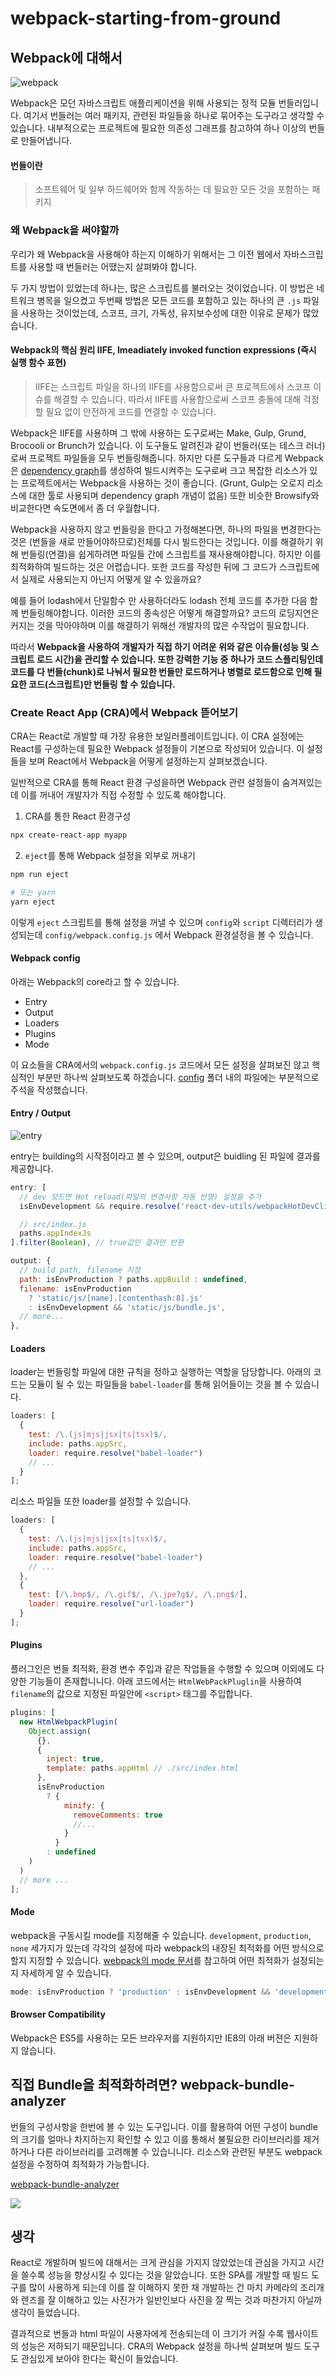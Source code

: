 # webpack-starting-from-ground

## Webpack에 대해서

![webpack](https://user-images.githubusercontent.com/35218826/59730847-eb233b00-927e-11e9-9788-408e699c9e58.png)

Webpack은 모던 자바스크립트 애플리케이션을 위해 사용되는 정적 모듈 번들러입니다. 여기서 번들러는 여러 패키지, 관련된 파일들을 하나로 묶어주는 도구라고 생각할 수 있습니다. 내부적으로는 프로젝트에 필요한 의존성 그래프를 참고하여 하나 이상의 번들로 만들어냅니다.

#### 번들이란

> 소프트웨어 및 일부 하드웨어와 함께 작동하는 데 필요한 모든 것을 포함하는 패키지

### 왜 Webpack을 써야할까

우리가 왜 Webpack을 사용해야 하는지 이해하기 위해서는 그 이전 웹에서 자바스크립트를 사용할 때 번들러는 어땠는지 살펴봐야 합니다.

두 가지 방법이 있었는데 하나는, 많은 스크립트를 불러오는 것이었습니다. 이 방법은 네트워크 병목을 일으켰고 두번째 방법은 모든 코드를 포함하고 있는 하나의 큰 `.js` 파일을 사용하는 것이었는데, 스코프, 크기, 가독성, 유지보수성에 대한 이유로 문제가 많았습니다.

#### Webpack의 핵심 원리 IIFE, Imeadiately invoked function expressions (즉시 실행 함수 표현)

> IIFE는 스크립트 파일을 하나의 IIFE를 사용함으로써 큰 프로젝트에서 스코프 이슈를 해결할 수 있습니다. 따라서 IIFE를 사용함으로써 스코프 충돌에 대해 걱정할 필요 없이 안전하게 코드를 연결할 수 있습니다.

Webpack은 IIFE를 사용하며 그 밖에 사용하는 도구로써는 Make, Gulp, Grund, Brocooli or Brunch가 있습니다. 이 도구들도 알려진과 같이 번들러(또는 테스크 러너)로써 프로젝트 파일들을 모두 번들링해줍니다. 하지만 다른 도구들과 다르게 Webpack은 [dependency graph](https://Webpack.js.org/concepts/dependency-graph/)를 생성하여 빌드시켜주는 도구로써 크고 복잡한 리소스가 있는 프로젝트에서는 Webpack을 사용하는 것이 좋습니다. (Grunt, Gulp는 오로지 리소스에 대한 툴로 사용되며 dependency graph 개념이 없음) 또한 비슷한 Browsify와 비교한다면 속도면에서 좀 더 우월합니다.

Webpack을 사용하지 않고 번들링을 한다고 가정해본다면, 하나의 파일을 변경한다는 것은 (번들을 새로 만들어야하므로)전체를 다시 빌드한다는 것입니다. 이를 해결하기 위해 번들링(연결)을 쉽게하려면 파일들 간에 스크립트를 재사용해야합니다. 하지만 이를 최적화하여 빌드하는 것은 어렵습니다. 또한 코드를 작성한 뒤에 그 코드가 스크립트에서 실제로 사용되는지 아닌지 어떻게 알 수 있을까요?

예를 들어 lodash에서 단일함수 만 사용하더라도 lodash 전체 코드를 추가한 다음 함께 번들링해야합니다. 이러한 코드의 종속성은 어떻게 해결할까요? 코드의 로딩지연은 커지는 것을 막아야하며 이를 해결하기 위해선 개발자의 많은 수작업이 필요합니다.

따라서 **Webpack을 사용하여 개발자가 직접 하기 어려운 위와 같은 이슈들(성능 및 스크립트 로드 시간)을 관리할 수 있습니다. 또한 강력한 기능 중 하나가 코드 스플리팅인데 코드를 다 번들(chunk)로 나눠서 필요한 번들만 로드하거나 병렬로 로드함으로 인해 필요한 코드(스크립트)만 번들링 할 수 있습니다.**

### Create React App (CRA)에서 Webpack 뜯어보기

CRA는 React로 개발할 때 가장 유용한 보일러플레이트입니다. 이 CRA 설정에는 React를 구성하는데 필요한 Webpack 설정들이 기본으로 작성되어 있습니다. 이 설정들을 보며 React에서 Webpack을 어떻게 설정하는지 살펴보겠습니다.

일반적으로 CRA를 통해 React 환경 구성을하면 Webpack 관련 설정들이 숨겨져있는데 이를 꺼내어 개발자가 직접 수정할 수 있도록 해야합니다.

1. CRA를 통한 React 환경구성

```sh
npx create-react-app myapp
```

2. `eject`를 통해 Webpack 설정을 외부로 꺼내기

```sh
npm run eject

# 또는 yarn
yarn eject
```

이렇게 `eject` 스크립트를 통해 설정을 꺼낼 수 있으며 `config`와 `script` 디렉터리가 생성되는데 `config/webpack.config.js` 에서 Webpack 환경설정을 볼 수 있습니다.

#### Webpack config

아래는 Webpack의 core라고 할 수 있습니다.

- Entry
- Output
- Loaders
- Plugins
- Mode

이 요소들을 CRA에서의 `webpack.config.js` 코드에서 모든 설정을 살펴보진 않고 핵심적인 부분만 하나씩 살펴보도록 하겠습니다. [config](https://github.com/enistudy/webpack-starting-from-ground/tree/master/config) 폴더 내의 파일에는 부분적으로 주석을 작성했습니다.

#### Entry / Output

![entry](https://getdrip.s3.amazonaws.com/uploads/image_upload/image/325131/embeddable_a721c3b5-1335-4b71-aeca-cd4d436f554b.png)

entry는 building의 시작점이라고 볼 수 있으며, output은 buidling 된 파일에 결과를 제공합니다.

```js
entry: [
  // dev 모드면 Hot reload(파일의 변경사항 자동 반영) 설정을 추가
  isEnvDevelopment && require.resolve('react-dev-utils/webpackHotDevClient'),

  // src/index.js
  paths.appIndexJs
].filter(Boolean), // true값인 결과만 반환
```

```js
output: {
  // build path, filename 지정
  path: isEnvProduction ? paths.appBuild : undefined,
  filename: isEnvProduction
    ? 'static/js/[name].[contenthash:8].js'
    : isEnvDevelopment && 'static/js/bundle.js',
  // more...
},
```

#### Loaders

loader는 번들링할 파일에 대한 규칙을 정하고 실행하는 역할을 담당합니다. 아래의 코드는 모듈이 될 수 있는 파일들을 `babel-loader`를 통해 읽어들이는 것을 볼 수 있습니다.

```js
loaders: [
  {
    test: /\.(js|mjs|jsx|ts|tsx)$/,
    include: paths.appSrc,
    loader: require.resolve("babel-loader")
    // ...
  }
];
```

리소스 파일들 또한 loader를 설정할 수 있습니다.

```js
loaders: [
  {
    test: /\.(js|mjs|jsx|ts|tsx)$/,
    include: paths.appSrc,
    loader: require.resolve("babel-loader")
    // ...
  },
  {
    test: [/\.bmp$/, /\.gif$/, /\.jpe?g$/, /\.png$/],
    loader: require.resolve("url-loader")
  }
];
```

#### Plugins

플러그인은 번들 최적화, 환경 변수 주입과 같은 작업들을 수행할 수 있으며 이외에도 다양한 기능들이 존재합니니다. 아래 코드에서는 `HtmlWebPackPluglin`을 사용하여 `filename`의 값으로 지정된 파일안에 `<script>` 태그를 주입합니다.

```js
plugins: [
  new HtmlWebpackPlugin(
    Object.assign(
      {},
      {
        inject: true,
        template: paths.appHtml // ./src/index.html
      },
      isEnvProduction
        ? {
            minify: {
              removeComments: true
              //...
            }
          }
        : undefined
    )
  )
  // more ...
];
```

#### Mode

webpack을 구동시킬 mode를 지정해줄 수 있습니다. `development`, `production`, `none` 세가지가 있는데 각각의 설정에 따라 webpack의 내장된 최적화를 어떤 방식으로 할지 지정할 수 있습니다. [webpack의 mode 문서](https://webpack.js.org/configuration/mode/)를 참고하여 어떤 최적화가 설정되는지 자세하게 알 수 있습니다.

```js
mode: isEnvProduction ? 'production' : isEnvDevelopment && 'development',
```

#### Browser Compatibility

Webpack은 ES5를 사용하는 모든 브라우저를 지원하지만 IE8의 아래 버젼은 지원하지 않습니다.

## 직접 Bundle을 최적화하려면? webpack-bundle-analyzer

번들의 구성사항을 한번에 볼 수 있는 도구입니다. 이를 활용하여 어떤 구성이 bundle의 크기를 얼마나 차지하는지 확인할 수 있고 이를 통해서 불필요한 라이브러리를 제거하거나 다른 라이브러리를 고려해볼 수 있습니니다. 리소스와 관련된 부분도 webpack 설정을 수정하여 최적화가 가능합니다.

[webpack-bundle-analyzer](https://github.com/webpack-contrib/webpack-bundle-analyzer)

![](https://cloud.githubusercontent.com/assets/302213/20628702/93f72404-b338-11e6-92d4-9a365550a701.gif)

## 생각

React로 개발하며 빌드에 대해서는 크게 관심을 가지지 않았었는데 관심을 가지고 시간을 쓸수록 성능을 향상시킬 수 있다는 것을 알았습니다. 또한 SPA를 개발할 때 빌드 도구를 많이 사용하게 되는데 이를 잘 이해하지 못한 채 개발하는 건 마치 카메라의 조리개와 렌즈를 잘 이해하고 있는 사진가가 일반인보다 사진을 잘 찍는 것과 마찬가지 아닐까 생각이 들었습니다. 

결과적으로 번들과 html 파일이 사용자에게 전송되는데 이 크기가 커질 수록 웹사이트의 성능은 저하되기 때문입니다. CRA의 Webpack 설정을 하나씩 살펴보며 빌드 도구도 관심있게 보아야 한다는 확신이 들었습니다.
